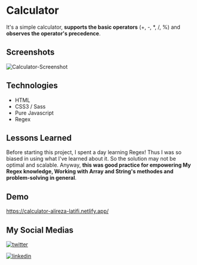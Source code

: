 
# Calculator

It's a simple calculator, **supports the basic operators** (+, -, *, /, %) and **observes the operator's precedence**.


## Screenshots

![Calculator-Screenshot](https://user-images.githubusercontent.com/92823582/173245226-517bf59b-d9dc-498e-86c7-9850a4e3238c.jpg)

## Technologies 

- HTML
- CSS3 / Sass
- Pure Javascript
- Regex


## Lessons Learned

Before starting this project, I spent a day learning Regex! Thus I was so biased in using what I've learned about it. So the solution may not be optimal and scalable. Anyway, **this was good practice for empowering My Regex knowledge, Working with Array and String's methodes and problem-solving in general**. 


## Demo
https://calculator-alireza-latifi.netlify.app/


## My Social Medias

[![twitter](https://img.shields.io/badge/twitter-1DA1F2?style=for-the-badge&logo=twitter&logoColor=white)](https://twitter.com/alir3za_latifi) 

[![linkedin](https://img.shields.io/badge/linkedin-0A66C2?style=for-the-badge&logo=linkedin&logoColor=white)](https://www.linkedin.com/in/aalirezalatifi/)


